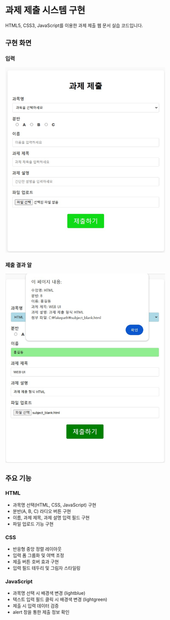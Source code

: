 # 과제 제출 시스템 구현
HTML5, CSS3, JavaScript를 이용한 과제 제출 웹 문서 실습 코드입니다.

## 구현 화면
### 입력 
![subject_submit_result](/images/subject_submit_result.jpg)

### 제출 결과 알
![subject_submit_result](/images/subject_submit_result2.jpg)

## 주요 기능
### HTML
- 과목명 선택(HTML, CSS, JavaScript) 구현
- 분반(A, B, C) 라디오 버튼 구현
- 이름, 과제 제목, 과제 설명 입력 필드 구현 
- 파일 업로드 기능 구현

### CSS
- 반응형 중앙 정렬 레이아웃
- 입력 폼 그룹화 및 여백 조정
- 제출 버튼 호버 효과 구현
- 입력 필드 테두리 및 그림자 스타일링

### JavaScript
- 과목명 선택 시 배경색 변경 (lightblue)
- 텍스트 입력 필드 클릭 시 배경색 변경 (lightgreen)
- 제출 시 입력 데이터 검증
- alert 창을 통한 제출 정보 확인
